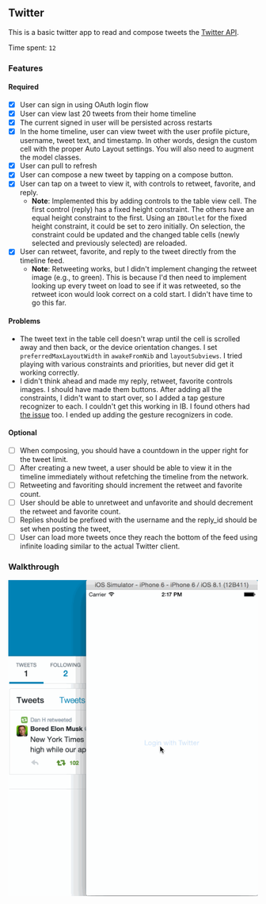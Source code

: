## Twitter

This is a basic twitter app to read and compose tweets the [Twitter API](https://apps.twitter.com/).

Time spent: `12`

### Features

#### Required

- [x] User can sign in using OAuth login flow
- [x] User can view last 20 tweets from their home timeline
- [x] The current signed in user will be persisted across restarts
- [x] In the home timeline, user can view tweet with the user profile picture, username, tweet text, and timestamp.  In other words, design the custom cell with the proper Auto Layout settings.  You will also need to augment the model classes.
- [x] User can pull to refresh
- [x] User can compose a new tweet by tapping on a compose button.
- [x] User can tap on a tweet to view it, with controls to retweet, favorite, and reply.
  - **Note**: Implemented this by adding controls to the table view cell.  The first control (reply) has a fixed height constraint.  The others have an equal height constraint to the first.  Using an `IBOutlet` for the fixed height constraint, it could be set to zero initially.  On selection, the constraint could be updated and the changed table cells (newly selected and previously selected) are reloaded.
- [x] User can retweet, favorite, and reply to the tweet directly from the timeline feed.
  - **Note**: Retweeting works, but I didn't implement changing the retweet image (e.g., to green).  This is because I'd then need to implement looking up every tweet on load to see if it was retweeted, so the retweet icon would look correct on a cold start.  I didn't have time to go this far.

#### Problems

- The tweet text in the table cell doesn't wrap until the cell is scrolled away and then back, or the device orientation changes.  I set `preferredMaxLayoutWidth` in `awakeFromNib` and `layoutSubviews`.  I tried playing with various constraints and priorities, but never did get it working correctly.
- I didn't think ahead and made my reply, retweet, favorite controls images.  I should have made them buttons.  After adding all the constraints, I didn't want to start over, so I added a tap gesture recognizer to each.  I couldn't get this working in IB.  I found others had [the issue](http://stackoverflow.com/questions/19124922/uicollectionview-adding-single-tap-gesture-recognizer-to-supplementary-view) too.  I ended up adding the gesture recognizers in code.

#### Optional

- [ ] When composing, you should have a countdown in the upper right for the tweet limit.
- [ ] After creating a new tweet, a user should be able to view it in the timeline immediately without refetching the timeline from the network.
- [ ] Retweeting and favoriting should increment the retweet and favorite count.
- [ ] User should be able to unretweet and unfavorite and should decrement the retweet and favorite count.
- [ ] Replies should be prefixed with the username and the reply_id should be set when posting the tweet,
- [ ] User can load more tweets once they reach the bottom of the feed using infinite loading similar to the actual Twitter client.

### Walkthrough

![Video Walkthrough](https://raw.githubusercontent.com/d5h/ios_twitter/master/twitter.gif)

